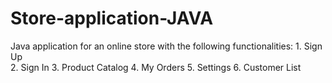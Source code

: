 # Store-application-JAVA
Java application for an online store with the following functionalities:
    1. Sign Up <br>
    2. Sign In
    3. Product Catalog
    4. My Orders
    5. Settings
    6. Customer List
